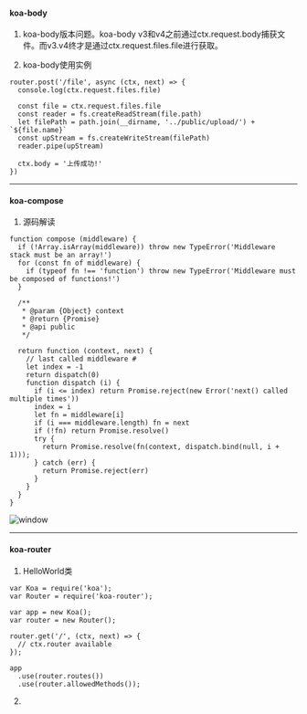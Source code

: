 #### koa-body
1. koa-body版本问题。koa-body v3和v4之前通过ctx.request.body捕获文件。而v3.v4终才是通过ctx.request.files.file进行获取。

2. koa-body使用实例
```
router.post('/file', async (ctx, next) => {
  console.log(ctx.request.files.file)
  
  const file = ctx.request.files.file
  const reader = fs.createReadStream(file.path)
  let filePath = path.join(__dirname, '../public/upload/') + `${file.name}`
  const upStream = fs.createWriteStream(filePath)
  reader.pipe(upStream)

  ctx.body = '上传成功!'
})
```
***

#### koa-compose
1. 源码解读
```
function compose (middleware) {
  if (!Array.isArray(middleware)) throw new TypeError('Middleware stack must be an array!')
  for (const fn of middleware) {
    if (typeof fn !== 'function') throw new TypeError('Middleware must be composed of functions!')
  }

  /**
   * @param {Object} context
   * @return {Promise}
   * @api public
   */

  return function (context, next) {
    // last called middleware #
    let index = -1
    return dispatch(0)
    function dispatch (i) {
      if (i <= index) return Promise.reject(new Error('next() called multiple times'))
      index = i
      let fn = middleware[i]
      if (i === middleware.length) fn = next
      if (!fn) return Promise.resolve()
      try {
        return Promise.resolve(fn(context, dispatch.bind(null, i + 1)));
      } catch (err) {
        return Promise.reject(err)
      }
    }
  }
}
```

![window](../public/image/compose.jpg "koa-compose")

***

#### koa-router
1. HelloWorld类
```
var Koa = require('koa');
var Router = require('koa-router');

var app = new Koa();
var router = new Router();

router.get('/', (ctx, next) => {
  // ctx.router available
});

app
  .use(router.routes())
  .use(router.allowedMethods());
```

2. 
